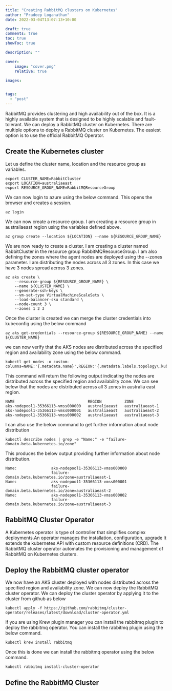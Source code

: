 ```yaml
---
title: "Creating RabbitMQ clusters on Kubernetes"
author: "Pradeep Loganathan"
date: 2022-03-04T13:07:13+10:00

draft: true
comments: true
toc: true
showToc: true

description: ""

cover:
    image: "cover.png"
    relative: true

images:


tags:
  - "post"
---
```


RabbitMQ provides clustering and high availability out of the box. It is a highly available system that is designed to be highly scalable and fault-tolerant. We can deploy a RabbitMQ cluster on Kubernetes. There are multiple options to deploy a RabbitMQ cluster on Kubernetes. The easiest option is to use the official RabbitMQ Operator.


## Create the Kubernetes cluster

Let us define the cluster name, location and the resource group as variables.

```shell
export CLUSTER_NAME=RabbitCluster
export LOCATION=australiaeast
export RESOURCE_GROUP_NAME=RabbitMQResourceGroup
```

We can now login to azure using the below command. This opens the browser and creates a session.

```shell
az login
```

We can now create a resource group. I am creating a resource group in australiaeast region using the variables defined above.

```shell
az group create --location ${LOCATION} --name ${RESOURCE_GROUP_NAME}
```

We are now ready to create a cluster. I am creating a cluster named RabbitCluster in the resource group RabbitMQResourceGroup. I am also defining the zones where the agent nodes are deployed using the --zones parameter. I am distributing the nodes across all 3 zones. In this case we have 3 nodes spread across 3 zones.

```shell
az aks create \
    --resource-group ${RESOURCE_GROUP_NAME} \
    --name ${CLUSTER_NAME} \
    --generate-ssh-keys \
    --vm-set-type VirtualMachineScaleSets \
    --load-balancer-sku standard \
    --node-count 3 \
    --zones 1 2 3
``` 

Once the cluster is created we can merge the cluster credentials into kubeconfig using the below command

```shell
az aks get-credentials --resource-group ${RESOURCE_GROUP_NAME} --name ${CLUSTER_NAME}
```

we can now verify that the AKS nodes are distributed across the specified region and availability zone using the below command.

```shell
kubectl get nodes -o custom-columns=NAME:'{.metadata.name}',REGION:'{.metadata.labels.topology\.kubernetes\.io/region}',ZONE:'{metadata.labels.topology\.kubernetes\.io/zone}'
```

This command will return the following output indicating the nodes are distributed across the specified region and availability zone. We can see below that the nodes are distributed across all 3 zones in australia east region.

```shell
NAME                                REGION          ZONE
aks-nodepool1-35366113-vmss000000   australiaeast   australiaeast-1
aks-nodepool1-35366113-vmss000001   australiaeast   australiaeast-2
aks-nodepool1-35366113-vmss000002   australiaeast   australiaeast-3
```

I can also use the below command to get further information about node distribution

```shell
kubectl describe nodes | grep -e "Name:" -e "failure-domain.beta.kubernetes.io/zone"
```

This produces the below output providing further information about node distribution.

```shell
Name:               aks-nodepool1-35366113-vmss000000
                    failure-domain.beta.kubernetes.io/zone=australiaeast-1
Name:               aks-nodepool1-35366113-vmss000001
                    failure-domain.beta.kubernetes.io/zone=australiaeast-2
Name:               aks-nodepool1-35366113-vmss000002
                    failure-domain.beta.kubernetes.io/zone=australiaeast-3
```

## RabbitMQ Cluster Operator

A Kubernetes operator is type of controller that simplifies complex deployments.An operator manages the installation, configuration, upgrade  It extends the kubernetes API with custom resource definitions (CRD). The RabbitMQ cluster operator automates the provisioning and management of RabbitMQ on Kubernetes clusters.

## Deploy the RabbitMQ cluster operator

We now have an AKS cluster deployed with nodes distributed across the specified region and availability zone. We can now deploy the RabbitMQ cluster operator. We can deploy the cluster operator by applying it to the cluster from github as below

```shell
kubectl apply -f https://github.com/rabbitmq/cluster-operator/releases/latest/download/cluster-operator.yml
```

If you are using Krew plugin manager you can install the rabbitmq plugin to deploy the rabbitmq operator. You can install the rabbitmq plugin using the below command.

```shell
kubectl krew install rabbitmq
```

Once this is done we can install the rabbitmq operator using the below command.

```shell
kubectl rabbitmq install-cluster-operator
```


## Define the RabbitMQ Cluster

